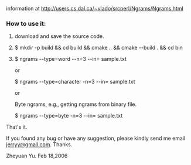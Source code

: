 information at http://users.cs.dal.ca/~vlado/srcperl/Ngrams/Ngrams.html

### How to use it:

1. download and save the source code.

2. $ mkdir -p build && cd build && cmake .. && cmake --build . && cd bin

3. $ ngrams --type=word --n=3 --in= sample.txt

     or 

   $ ngrams --type=character -n=3 --in= sample.txt 

     or

   Byte ngrams, e.g., getting ngrams from binary file.

   $ ngrams --type=byte -n=3 --in= sample.txt 


That's it.

If you found any bug or have any suggestion, please kindly send me email jerryy@gmail.com. Thanks.

Zheyuan Yu. Feb 18,2006
